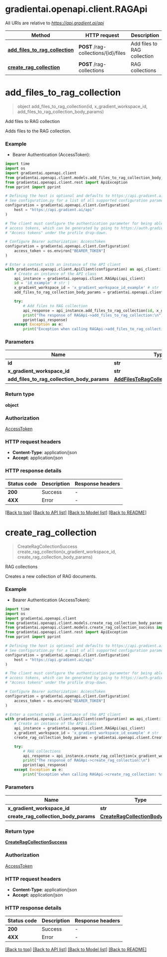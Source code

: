 # gradientai.openapi.client.RAGApi

All URIs are relative to *https://api.gradient.ai/api*

Method | HTTP request | Description
------------- | ------------- | -------------
[**add_files_to_rag_collection**](RAGApi.md#add_files_to_rag_collection) | **POST** /rag-collections/{id}/files | Add files to RAG collection
[**create_rag_collection**](RAGApi.md#create_rag_collection) | **POST** /rag-collections | RAG collections


# **add_files_to_rag_collection**
> object add_files_to_rag_collection(id, x_gradient_workspace_id, add_files_to_rag_collection_body_params)

Add files to RAG collection

Adds files to the RAG collection.

### Example

* Bearer Authentication (AccessToken):
```python
import time
import os
import gradientai.openapi.client
from gradientai.openapi.client.models.add_files_to_rag_collection_body_params import AddFilesToRagCollectionBodyParams
from gradientai.openapi.client.rest import ApiException
from pprint import pprint

# Defining the host is optional and defaults to https://api.gradient.ai/api
# See configuration.py for a list of all supported configuration parameters.
configuration = gradientai.openapi.client.Configuration(
    host = "https://api.gradient.ai/api"
)

# The client must configure the authentication parameter for being able to make the call. Gradient uses
# access tokens, which can be generated by going to https://auth.gradient.ai/select-workspace and selecting
# "Access tokens" under the profile drop-down.

# Configure Bearer authorization: AccessToken
configuration = gradientai.openapi.client.Configuration(
    access_token = os.environ["BEARER_TOKEN"]
)

# Enter a context with an instance of the API client
with gradientai.openapi.client.ApiClient(configuration) as api_client:
    # Create an instance of the API class
    api_instance = gradientai.openapi.client.RAGApi(api_client)
    id = 'id_example' # str | 
    x_gradient_workspace_id = 'x_gradient_workspace_id_example' # str | 
    add_files_to_rag_collection_body_params = gradientai.openapi.client.AddFilesToRagCollectionBodyParams() # AddFilesToRagCollectionBodyParams | 

    try:
        # Add files to RAG collection
        api_response = api_instance.add_files_to_rag_collection(id, x_gradient_workspace_id, add_files_to_rag_collection_body_params)
        print("The response of RAGApi->add_files_to_rag_collection:\n")
        pprint(api_response)
    except Exception as e:
        print("Exception when calling RAGApi->add_files_to_rag_collection: %s\n" % e)
```


### Parameters

Name | Type | Description  | Notes
------------- | ------------- | ------------- | -------------
 **id** | **str**|  | 
 **x_gradient_workspace_id** | **str**|  | 
 **add_files_to_rag_collection_body_params** | [**AddFilesToRagCollectionBodyParams**](AddFilesToRagCollectionBodyParams.md)|  | 

### Return type

**object**

### Authorization

[AccessToken](../README.md#AccessToken)

### HTTP request headers

 - **Content-Type**: application/json
 - **Accept**: application/json

### HTTP response details
| Status code | Description | Response headers |
|-------------|-------------|------------------|
**200** | Success |  -  |
**4XX** | Error |  -  |

[[Back to top]](#) [[Back to API list]](../README.md#documentation-for-api-endpoints) [[Back to Model list]](../README.md#documentation-for-models) [[Back to README]](../README.md)

# **create_rag_collection**
> CreateRagCollectionSuccess create_rag_collection(x_gradient_workspace_id, create_rag_collection_body_params)

RAG collections

Creates a new collection of RAG documents.

### Example

* Bearer Authentication (AccessToken):
```python
import time
import os
import gradientai.openapi.client
from gradientai.openapi.client.models.create_rag_collection_body_params import CreateRagCollectionBodyParams
from gradientai.openapi.client.models.create_rag_collection_success import CreateRagCollectionSuccess
from gradientai.openapi.client.rest import ApiException
from pprint import pprint

# Defining the host is optional and defaults to https://api.gradient.ai/api
# See configuration.py for a list of all supported configuration parameters.
configuration = gradientai.openapi.client.Configuration(
    host = "https://api.gradient.ai/api"
)

# The client must configure the authentication parameter for being able to make the call. Gradient uses
# access tokens, which can be generated by going to https://auth.gradient.ai/select-workspace and selecting
# "Access tokens" under the profile drop-down.

# Configure Bearer authorization: AccessToken
configuration = gradientai.openapi.client.Configuration(
    access_token = os.environ["BEARER_TOKEN"]
)

# Enter a context with an instance of the API client
with gradientai.openapi.client.ApiClient(configuration) as api_client:
    # Create an instance of the API class
    api_instance = gradientai.openapi.client.RAGApi(api_client)
    x_gradient_workspace_id = 'x_gradient_workspace_id_example' # str | 
    create_rag_collection_body_params = gradientai.openapi.client.CreateRagCollectionBodyParams() # CreateRagCollectionBodyParams | 

    try:
        # RAG collections
        api_response = api_instance.create_rag_collection(x_gradient_workspace_id, create_rag_collection_body_params)
        print("The response of RAGApi->create_rag_collection:\n")
        pprint(api_response)
    except Exception as e:
        print("Exception when calling RAGApi->create_rag_collection: %s\n" % e)
```


### Parameters

Name | Type | Description  | Notes
------------- | ------------- | ------------- | -------------
 **x_gradient_workspace_id** | **str**|  | 
 **create_rag_collection_body_params** | [**CreateRagCollectionBodyParams**](CreateRagCollectionBodyParams.md)|  | 

### Return type

[**CreateRagCollectionSuccess**](CreateRagCollectionSuccess.md)

### Authorization

[AccessToken](../README.md#AccessToken)

### HTTP request headers

 - **Content-Type**: application/json
 - **Accept**: application/json

### HTTP response details
| Status code | Description | Response headers |
|-------------|-------------|------------------|
**200** | Success |  -  |
**4XX** | Error |  -  |

[[Back to top]](#) [[Back to API list]](../README.md#documentation-for-api-endpoints) [[Back to Model list]](../README.md#documentation-for-models) [[Back to README]](../README.md)

